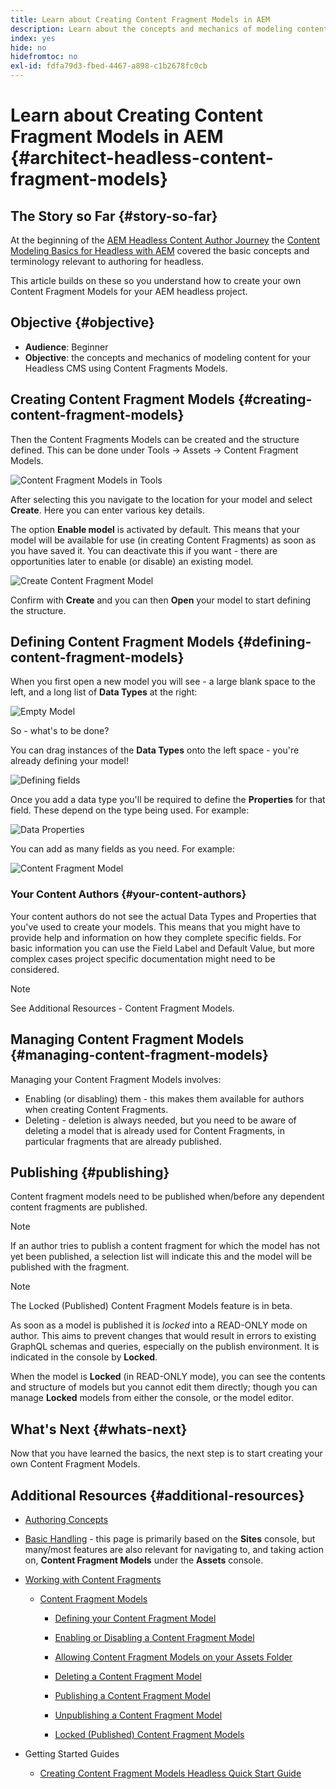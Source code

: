```yaml
---
title: Learn about Creating Content Fragment Models in AEM
description: Learn about the concepts and mechanics of modeling content for your Headless CMS using Content Fragments Models.
index: yes
hide: no
hidefromtoc: no
exl-id: fdfa79d3-fbed-4467-a898-c1b2678fc0cb
---
```

# Learn about Creating Content Fragment Models in AEM {#architect-headless-content-fragment-models}

## The Story so Far {#story-so-far}

At the beginning of the [AEM Headless Content Author Journey](overview.md) the [Content Modeling Basics for Headless with AEM](basics.md) covered the basic concepts and terminology relevant to authoring for headless.

This article builds on these so you understand how to create your own Content Fragment Models for your AEM headless project.

## Objective {#objective}

* **Audience**: Beginner
* **Objective**: the concepts and mechanics of modeling content for your Headless CMS using Content Fragments Models.

<!-- which persona does this? -->
<!-- and who allows the configuration on the folders? -->

<!--
## Enabling Content Fragment Models {#enabling-content-fragment-models}

At the very start you need to enable Content Fragment Models for your site, this is done in the Configuration Browser; under Tools -> General -> Configuration Browser. You can either select to configure the global entry, or create a new configuration. For example:

![Define configuration](/help/assets/content-fragments/assets/cfm-conf-01.png)

>[!NOTE]
>
>See Additional Resources - Content Fragments in the Configuration Browser
-->

## Creating Content Fragment Models {#creating-content-fragment-models}

Then the Content Fragments Models can be created and the structure defined. This can be done under Tools -> Assets -> Content Fragment Models. 

![Content Fragment Models in Tools](assets/cfm-tools.png)

After selecting this you navigate to the location for your model and select **Create**. Here you can enter various key details.

The option **Enable model** is activated by default. This means that your model will be available for use (in creating Content Fragments) as soon as you have saved it. You can deactivate this if you want - there are opportunities later to enable (or disable) an existing model.

![Create Content Fragment Model](/help/assets/content-fragments/assets/cfm-models-02.png)

Confirm with **Create** and you can then **Open** your model to start defining the structure.

## Defining Content Fragment Models {#defining-content-fragment-models}

When you first open a new model you will see - a large blank space to the left, and a long list of **Data Types** at the right:

![Empty Model](/help/assets/content-fragments/assets/cfm-models-03.png)

So - what's to be done?

You can drag instances of the **Data Types** onto the left space - you're already defining your model!

![Defining fields](/help/assets/content-fragments/assets/cfm-models-04.png) 

Once you add a data type you'll be required to define the **Properties** for that field. These depend on the type being used. For example:

![Data Properties](/help/assets/content-fragments/assets/cfm-models-05.png) 

You can add as many fields as you need. For example:

![Content Fragment Model](/help/assets/content-fragments/assets/cfm-models-07.png)

### Your Content Authors {#your-content-authors}

Your content authors do not see the actual Data Types and Properties that you've used to create your models. This means that you might have to provide help and information on how they complete specific fields. For basic information you can use the Field Label and Default Value, but more complex cases project specific documentation might need to be considered.

>[!NOTE]
>
>See Additional Resources - Content Fragment Models.

## Managing Content Fragment Models {#managing-content-fragment-models}

<!-- needs more details -->

Managing your Content Fragment Models involves:

* Enabling (or disabling) them - this makes them available for authors when creating Content Fragments.
* Deleting - deletion is always needed, but you need to be aware of deleting a model that is already used for Content Fragments, in particular fragments that are already published.

## Publishing {#publishing}

<!-- needs more details -->

Content fragment models need to be published when/before any dependent content fragments are published.

>[!NOTE]
>
>If an author tries to publish a content fragment for which the model has not yet been published, a selection list will indicate this and the model will be published with the fragment.

>[!NOTE]
>
>The Locked (Published) Content Fragment Models feature is in beta.

As soon as a model is published it is *locked* into a READ-ONLY mode on author. This aims to prevent changes that would result in errors to existing GraphQL schemas and queries, especially on the publish environment. It is indicated in the console by **Locked**. 

When the model is **Locked** (in READ-ONLY mode), you can see the contents and structure of models but you cannot edit them directly; though you can manage **Locked** models from either the console, or the model editor.

## What's Next {#whats-next}

Now that you have learned the basics, the next step is to start creating your own Content Fragment Models.

## Additional Resources {#additional-resources}

* [Authoring Concepts](/help/sites-cloud/authoring/getting-started/concepts.md)

* [Basic Handling](/help/sites-cloud/authoring/getting-started/basic-handling.md) - this page is primarily based on the **Sites** console, but many/most features are also relevant for navigating to, and taking action on, **Content Fragment Models** under the **Assets** console.

* [Working with Content Fragments](/help/assets/content-fragments/content-fragments.md)
 
  * [Content Fragment Models](/help/assets/content-fragments/content-fragments-models.md)

    * [Defining your Content Fragment Model](/help/assets/content-fragments/content-fragments-models.md#defining-your-content-fragment-model)

    * [Enabling or Disabling a Content Fragment Model](/help/assets/content-fragments/content-fragments-models.md#enabling-disabling-a-content-fragment-model)

    * [Allowing Content Fragment Models on your Assets Folder](/help/assets/content-fragments/content-fragments-models.md#allowing-content-fragment-models-assets-folder)

    * [Deleting a Content Fragment Model](/help/assets/content-fragments/content-fragments-models.md#deleting-a-content-fragment-model)

    * [Publishing a Content Fragment Model](/help/assets/content-fragments/content-fragments-models.md#publishing-a-content-fragment-model)

    * [Unpublishing a Content Fragment Model](/help/assets/content-fragments/content-fragments-models.md#unpublishing-a-content-fragment-model)

    * [Locked (Published) Content Fragment Models](/help/assets/content-fragments/content-fragments-models.md#locked-published-content-fragment-models)

* Getting Started Guides
  
  * [Creating Content Fragment Models Headless Quick Start Guide](/help/implementing/developing/headless/getting-started/create-content-model.md)
